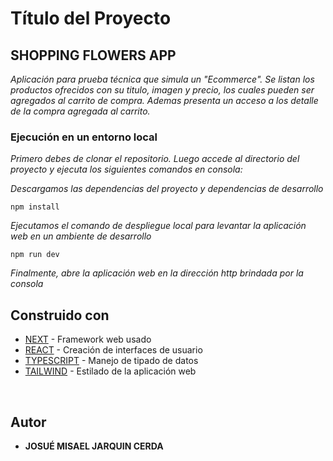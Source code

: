 <h1 dir="auto"><a id="user-content-título-del-proyecto" href="#título-del-proyecto"></a>Título del Proyecto</h1>
<h2 dir="auto">SHOPPING FLOWERS APP</h2>
<p dir="auto"><em>Aplicación para prueba técnica que simula un "Ecommerce". Se listan los productos ofrecidos con su titulo, imagen y precio, los cuales pueden ser agregados al carrito de compra. Ademas presenta un acceso a los detalle de la compra agregada al carrito.</em></p>

<h3 dir="auto"><a id="user-content-instalación-" href="#instalación-"></a>Ejecución en un entorno local</h3>
<p dir="auto"><em>Primero debes de clonar el repositorio. Luego accede al directorio del proyecto y ejecuta los siguientes comandos en consola:</em></p>

<p dir="auto"><em>Descargamos las dependencias del proyecto y dependencias de desarrollo</em></p>
<pre><code>npm install</code></pre>
<p dir="auto"><em>Ejecutamos el comando de despliegue local para levantar la aplicación web en un ambiente de desarrollo</em></p>
<pre><code>npm run dev</code></pre>
<p dir="auto"><em>Finalmente, abre la aplicación web en la dirección http brindada por la consola</em></p>

<h2 dir="auto"><a id="user-content-construido-con-️" href="#construido-con-️"></a>Construido con</h2>
<ul dir="auto">
<li><a href="https://nextjs.org/" rel="nofollow">NEXT</a> - Framework web usado</li>
<li><a href="https://react.dev/" rel="nofollow">REACT</a> - Creación de interfaces de usuario</li>
<li><a href="https://www.typescriptlang.org/" rel="nofollow">TYPESCRIPT</a> - Manejo de tipado de datos</li>
<li><a href="https://tailwindui.com/" rel="nofollow">TAILWIND</a> - Estilado de la aplicación web</li>
</ul>
<br/>

<h2 dir="auto"><a id="user-content-autores-️" href="#autores-️"></a>Autor</h2>
<ul dir="auto">
    <li><strong>JOSUÉ MISAEL JARQUIN CERDA</strong></li>
</ul>
<br/>
